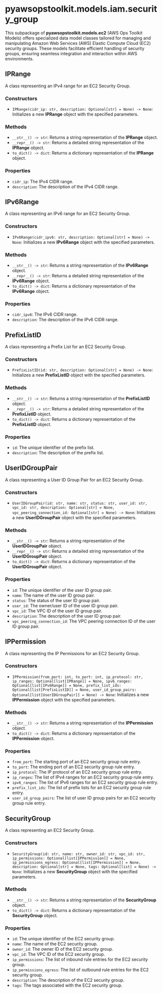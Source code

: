 # pyawsopstoolkit.models.iam.security_group

This subpackage of **pyawsopstoolkit.models.ec2** (AWS Ops Toolkit Models) offers specialized data model classes
tailored for managing and manipulating Amazon Web Services (AWS) Elastic Compute Cloud (EC2) security groups. These
models facilitate efficient handling of security groups, ensuring seamless integration and interaction within AWS
environments.

## IPRange

A class representing an IPv4 range for an EC2 Security Group.

### Constructors

- `IPRange(cidr_ip: str, description: Optional[str] = None) -> None`: Initializes a new **IPRange** object with the
  specified parameters.

### Methods

- `__str__() -> str`: Returns a string representation of the **IPRange** object.
- `__repr__() -> str`: Returns a detailed string representation of the **IPRange** object.
- `to_dict() -> dict`: Returns a dictionary representation of the **IPRange** object.

### Properties

- `cidr_ip`: The IPv4 CIDR range.
- `description`: The description of the IPv4 CIDR range.

## IPv6Range

A class representing an IPv6 range for an EC2 Security Group.

### Constructors

- `IPv6Range(cidr_ipv6: str, description: Optional[str] = None) -> None`: Initializes a new **IPv6Range** object with
  the specified parameters.

### Methods

- `__str__() -> str`: Returns a string representation of the **IPv6Range** object.
- `__repr__() -> str`: Returns a detailed string representation of the **IPv6Range** object.
- `to_dict() -> dict`: Returns a dictionary representation of the **IPv6Range** object.

### Properties

- `cidr_ipv6`: The IPv6 CIDR range.
- `description`: The description of the IPv6 CIDR range.

## PrefixListID

A class representing a Prefix List for an EC2 Security Group.

### Constructors

- `PrefixListID(id: str, description: Optional[str] = None) -> None`: Initializes a new **PrefixListID** object with the
  specified parameters.

### Methods

- `__str__() -> str`: Returns a string representation of the **PrefixListID** object.
- `__repr__() -> str`: Returns a detailed string representation of the **PrefixListID** object.
- `to_dict() -> dict`: Returns a dictionary representation of the **PrefixListID** object.

### Properties

- `id`: The unique identifier of the prefix list.
- `description`: The description of the prefix list.

## UserIDGroupPair

A class representing a User ID Group Pair for an EC2 Security Group.

### Constructors

- `UserIDGroupPair(id: str, name: str, status: str, user_id: str, vpc_id: str, description: Optional[str] = None, vpc_peering_connection_id: Optional[str] = None) -> None`:
  Initializes a new **UserIDGroupPair** object with the specified parameters.

### Methods

- `__str__() -> str`: Returns a string representation of the **UserIDGroupPair** object.
- `__repr__() -> str`: Returns a detailed string representation of the **UserIDGroupPair** object.
- `to_dict() -> dict`: Returns a dictionary representation of the **UserIDGroupPair** object.

### Properties

- `id`: The unique identifier of the user ID group pair.
- `name`: The name of the user ID group pair.
- `status`: The status of the user ID group pair.
- `user_id`: The owner/user ID of the user ID group pair.
- `vpc_id`: The VPC ID of the user ID group pair.
- `description`: The description of the user ID group pair.
- `vpc_peering_connection_id`: The VPC peering connection ID of the user ID group pair.

## IPPermission

A class representing the IP Permissions for an EC2 Security Group.

### Constructors

- `IPPermission(from_port: int, to_port: int, ip_protocol: str, ip_ranges: Optional[list[IPRange]] = None, ipv6_ranges: Optional[list[IPv6Range]] = None, prefix_list_ids: Optional[list[PrefixListID]] = None, user_id_group_pairs: Optional[list[UserIDGroupPair]] = None) -> None`:
  Initializes a new **IPPermission** object with the specified parameters.

### Methods

- `__str__() -> str`: Returns a string representation of the **IPPermission** object.
- `to_dict() -> dict`: Returns a dictionary representation of the **IPPermission** object.

### Properties

- `from_port`: The starting port of an EC2 security group rule entry.
- `to_port`: The ending port of an EC2 security group rule entry.
- `ip_protocol`: The IP protocol of an EC2 security group rule entry.
- `ip_ranges`: The list of IPv4 ranges for an EC2 security group rule entry.
- `ipv6_ranges`: The list of IPv6 ranges for an EC2 security group rule entry.
- `prefix_list_ids`: The list of prefix lists for an EC2 security group rule entry.
- `user_id_group_pairs`: The list of user ID group pairs for an EC2 security group rule entry.

## SecurityGroup

A class representing an EC2 Security Group.

### Constructors

- `SecurityGroup(id: str, name: str, owner_id: str, vpc_id: str, ip_permissions: Optional[list[IPPermission]] = None, ip_permissions_egress: Optional[list[IPPermission]] = None, description: Optional[str] = None, tags: Optional[list] = None) -> None`:
  Initializes a new **SecurityGroup** object with the specified parameters.

### Methods

- `__str__() -> str`: Returns a string representation of the **SecurityGroup** object.
- `to_dict() -> dict`: Returns a dictionary representation of the **SecurityGroup** object.

### Properties

- `id`: The unique identifier of the EC2 security group.
- `name`: The name of the EC2 security group.
- `owner_id`: The owner ID of the EC2 security group.
- `vpc_id`: The VPC ID of the EC2 security group.
- `ip_permissions`: The list of inbound rule entries for the EC2 security group.
- `ip_permissions_egress`: The list of outbound rule entries for the EC2 security group.
- `description`: The description of the EC2 security group.
- `tags`: The tags associated with the EC2 security group.